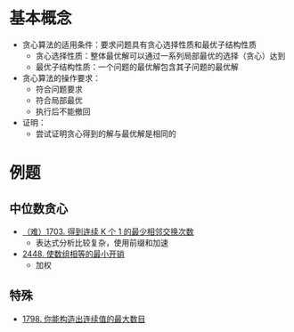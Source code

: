 # 基本概念
- 贪心算法的适用条件：要求问题具有贪心选择性质和最优子结构性质
    - 贪心选择性质：整体最优解可以通过一系列局部最优的选择（贪心）达到
    - 最优子结构性质：一个问题的最优解包含其子问题的最优解
- 贪心算法的操作要求：
    - 符合问题要求
    - 符合局部最优
    - 执行后不能撤回
- 证明：
    - 尝试证明贪心得到的解与最优解是相同的
# 例题
## 中位数贪心
- [（难）1703. 得到连续 K 个 1 的最少相邻交换次数](https://leetcode.cn/problems/minimum-adjacent-swaps-for-k-consecutive-ones/)
    - 表达式分析比较复杂，使用前缀和加速
- [2448. 使数组相等的最小开销](https://leetcode.cn/problems/minimum-cost-to-make-array-equal/)
    - 加权
## 特殊
- [1798. 你能构造出连续值的最大数目](https://leetcode.cn/problems/maximum-number-of-consecutive-values-you-can-make/description/)